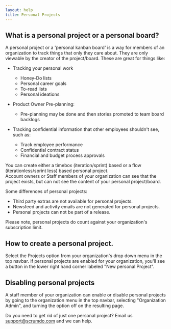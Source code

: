 ```yaml
---
layout: help
title: Personal Projects
---
```


## What is a personal project or a personal board?

A personal project or a 'personal kanban board' is a way for members of an organization to track things that only they care about.  They are only viewable by the creator of the project/board.  These are great for things like:


* Tracking your personal work
  * Honey-Do lists
  * Personal career goals
  * To-read lists
  * Personal ideations


* Product Owner Pre-planning:
  * Pre-planning may be done and then stories promoted to team board backlogs


* Tracking confidential information that other employees shouldn't see, such as:
  * Track employee performance
  * Confidential contract status
  * Financial and budget process approvals


You can create either a timebox (iteration/sprint) based or a flow (iterationless/sprint less) based personal project.  
Account owners or Staff members of your organization can see that the project exists, but can not see the content of your personal project/board.


Some differences of personal projects:

* Third party extras are not available for personal projects.
* Newsfeed and activity emails are not generated for personal projects.
* Personal projects can not be part of a release.


Please note, personal projects do count against your organization's subscription limit.


## How to create a personal project.

Select the Projects option from your organization's drop down menu in the top navbar.  If personal projects
are enabled for your organization, you'll see a button in the lower right hand corner labeled "New personal Project".


## Disabling personal projects

A staff member of your organization can enable or disable personal projects by going
to the organization menu in the top navbar, selecting "Organization Admin", and
turning the option off on the resulting page.

Do you need to get rid of just one personal project?  Email us support@scrumdo.com and we can help.
